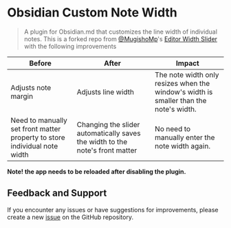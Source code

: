 # Obsidian Custom Note Width
> A plugin for Obsidian.md that customizes the line width of individual notes. This is a forked repo from [@MugishoMp](https://github.com/MugishoMp)'s [Editor Width Slider](https://github.com/MugishoMp/obsidian-editor-width-slider) with the following improvements

| Before  | After | Impact
| ------------- | ------------- | ------------- | 
| Adjusts note margin  | Adjusts line width  | The note width only resizes when the window's width is smaller than the note's width.|
| Need to manually set front matter property to store individual note width  | Changing the slider automatically saves the width to the note's front matter | No need to manually enter the note width again.|

**Note! the app needs to be reloaded after disabling the plugin.**

## Feedback and Support

If you encounter any issues or have suggestions for improvements, please create a new [issue](https://github.com/joel-y85/obsidian-custom-note-width/issues) on the GitHub repository.
